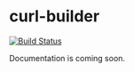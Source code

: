 # curl-builder

[![Build Status](https://travis-ci.com/alexkart/curl-builder.svg?branch=master)](https://travis-ci.com/alexkart/curl-builder)

Documentation is coming soon.
